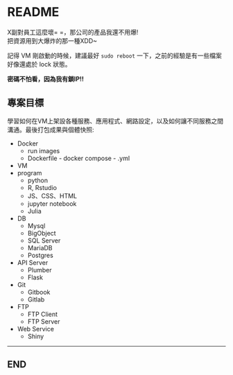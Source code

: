 # README

X副對員工這麼壞= =，那公司的產品我還不用爆!  
把資源用到大爆炸的那一種XDD~  

記得 VM 剛啟動的時候，建議最好 `sudo reboot` 一下，之前的經驗是有一些檔案好像還處於 lock 狀態。

**密碼不怕看，因為我有鎖IP!!**

## 專案目標

學習如何在VM上架設各種服務、應用程式、網路設定，以及如何讓不同服務之間溝通。最後打包成果與個體快照:

- Docker
  - run images
  - Dockerfile - docker compose - .yml
- VM
- program
  - python
  - R, Rstudio
  - JS、CSS、HTML
  - jupyter notebook
  - Julia
- DB
  - Mysql
  - BigObject
  - SQL Server
  - MariaDB
  - Postgres
- API Server
  - Plumber
  - Flask
- Git
  - Gitbook
  - Gitlab
- FTP
  - FTP Client
  - FTP Server
- Web Service
  - Shiny

---

## END
